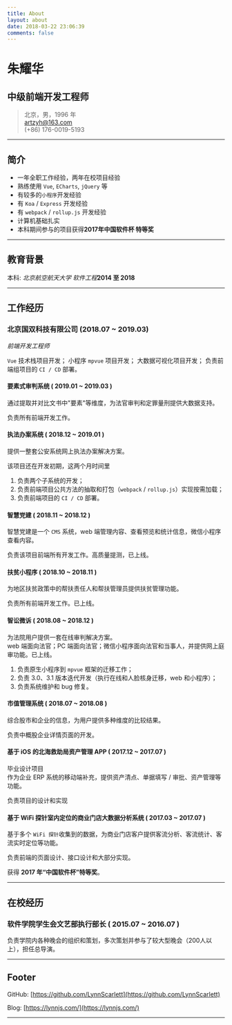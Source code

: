 ```yaml
---
title: About
layout: about
date: 2018-03-22 23:06:39
comments: false
---
```


# 朱耀华

## 中级前端开发工程师

> 北京，男，1996 年  
> [artzyh@163.com](artzyh@163.com)  
> (+86) 176-0019-5193

---

## 简介

- 一年全职工作经验，两年在校项目经验
- 熟练使用 `Vue`, `ECharts`, `jQuery` 等
- 有较多的`小程序`开发经验
- 有 `Koa` / `Express` 开发经验
- 有 `webpack` / `rollup.js` 开发经验
- 计算机基础扎实
- 本科期间参与的项目获得**2017年中国软件杯 特等奖**

---

## 教育背景

本科: _北京航空航天大学 软件工程_**2014 至 2018**

---

## 工作经历

### 北京国双科技有限公司 (2018.07 ~ 2019.03)

_前端开发工程师_

`Vue` 技术栈项目开发； 小程序 `mpvue` 项目开发； 大数据可视化项目开发； 负责前端组项目的 `CI / CD` 部署。

#### 要素式审判系统 ( 2019.01 ~ 2019.03 )

通过提取并对比文书中"要素"等维度，为法官审判和定罪量刑提供大数据支持。

负责所有前端开发工作。

#### 执法办案系统 ( 2018.12 ~ 2019.01 )

提供一整套公安系统网上执法办案解决方案。

该项目还在开发初期，这两个月时间里

1. 负责两个子系统的开发；
2. 负责前端项目公共方法的抽取和打包（`webpack` / `rollup.js`）实现按需加载；
3. 负责前端项目的 `CI / CD` 部署。

#### 智慧党建 ( 2018.11 ~ 2018.12 )

智慧党建是一个 `CMS` 系统，web 端管理内容、查看预览和统计信息，微信小程序查看内容。

负责该项目前端所有开发工作。高质量提测，已上线。

#### 扶贫小程序 ( 2018.10 ~ 2018.11 )

为地区扶贫政策中的帮扶责任人和帮扶管理员提供扶贫管理功能。

负责所有前端开发工作。已上线。

#### 智讼微诉 ( 2018.08 ~ 2018.12 )

为法院用户提供一套在线审判解决方案。  
web 端面向法官；PC 端面向法官；微信小程序面向法官和当事人，并提供网上庭审功能。已上线。

1. 负责原生小程序到 `mpvue` 框架的迁移工作；
2. 负责 3.0、3.1 版本迭代开发（执行在线和人脸核身迁移，web 和小程序）；
3. 负责系统维护和 bug 修复。

#### 市值管理系统 ( 2018.07 ~ 2018.08 )

综合股市和企业的信息，为用户提供多种维度的比较结果。

负责中概股企业详情页面的开发。

#### 基于 iOS 的北海救助局资产管理 APP ( 2017.12 ~ 2017.07 )

毕业设计项目  
作为企业 ERP 系统的移动端补充，提供资产清点、单据填写 / 审批、资产管理等功能。

负责项目的设计和实现

#### 基于 WiFi 探针室内定位的商业门店大数据分析系统 ( 2017.03 ~ 2017.07 )

基于多个 `WiFi 探针`收集到的数据，为商业门店客户提供客流分析、客流统计、客流实时定位等功能。

负责前端的页面设计、接口设计和大部分实现。

获得 **2017 年“中国软件杯”特等奖**。

---

## 在校经历

### 软件学院学生会文艺部执行部长 ( 2015.07 ~ 2016.07 )

负责学院内各种晚会的组织和策划，多次策划并参与了较大型晚会（200人以上），担任总导演。

---

## Footer

GitHub: [https://github.com/LynnScarlett](https://github.com/LynnScarlett)

Blog: [https://lynnjs.com/](https://lynnjs.com/)

---
